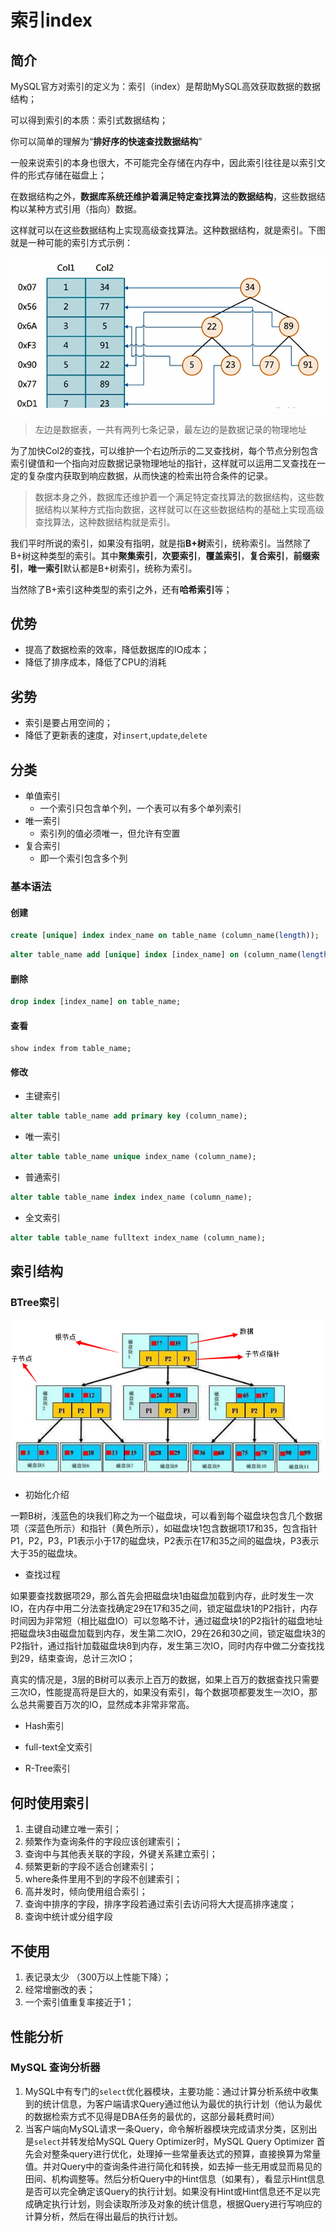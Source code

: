 # 索引index

## 简介

MySQL官方对索引的定义为：索引（index）是帮助MySQL高效获取数据的数据结构；

可以得到索引的本质：索引式数据结构；

你可以简单的理解为“**排好序的快速查找数据结构**”

一般来说索引的本身也很大，不可能完全存储在内存中，因此索引往往是以索引文件的形式存储在磁盘上；

在数据结构之外，**数据库系统还维护着满足特定查找算法的数据结构**，这些数据结构以某种方式引用（指向）数据。

这样就可以在这些数据结构上实现高级查找算法。这种数据结构，就是索引。下图就是一种可能的索引方式示例：

![1580115439560](assets/1580115439560.png)

> 左边是数据表，一共有两列七条记录，最左边的是数据记录的物理地址

为了加快Col2的查找，可以维护一个右边所示的二叉查找树，每个节点分别包含索引键值和一个指向对应数据记录物理地址的指针，这样就可以运用二叉查找在一定的复杂度内获取到响应数据，从而快速的检索出符合条件的记录。

> 数据本身之外，数据库还维护着一个满足特定查找算法的数据结构，这些数据结构以某种方式指向数据，这样就可以在这些数据结构的基础上实现高级查找算法，这种数据结构就是索引。

我们平时所说的索引，如果没有指明，就是指**B+树**索引，统称索引。当然除了B+树这种类型的索引。其中**聚集索引**，**次要索引**，**覆盖索引**，**复合索引**，**前缀索引**，**唯一索引**默认都是B+树索引，统称为索引。

当然除了B+索引这种类型的索引之外，还有**哈希索引**等；

## 优势

- 提高了数据检索的效率，降低数据库的IO成本；
- 降低了排序成本，降低了CPU的消耗

## 劣势

- 索引是要占用空间的；
- 降低了更新表的速度，对`insert`,`update`,`delete`

## 分类

- 单值索引
  - 一个索引只包含单个列，一个表可以有多个单列索引
- 唯一索引
  - 索引列的值必须唯一，但允许有空置
- 复合索引
  - 即一个索引包含多个列

### 基本语法

#### 创建

```sql
create [unique] index index_name on table_name (column_name(length));
```

```sql
alter table_name add [unique] index [index_name] on (column_name(length));
```

> 

#### 删除

```sql
drop index [index_name] on table_name;
```



#### 查看

```sq
show index from table_name;
```



#### 修改

- 主键索引

```sql
alter table table_name add primary key (column_name);
```

- 唯一索引

```sql
alter table table_name unique index_name (column_name);
```

- 普通索引

```sql
alter table table_name index index_name (column_name);
```

- 全文索引

```sql
alter table table_name fulltext index_name (column_name);
```



## 索引结构

### BTree索引

![img](assets/151853256569570.png)

- 初始化介绍

一颗B树，浅蓝色的块我们称之为一个磁盘块，可以看到每个磁盘块包含几个数据项（深蓝色所示）和指针（黄色所示），如磁盘块1包含数据项17和35，包含指针P1，P2，P3，P1表示小于17的磁盘块，P2表示在17和35之间的磁盘块，P3表示大于35的磁盘块。

- 查找过程

如果要查找数据项29，那么首先会把磁盘块1由磁盘加载到内存，此时发生一次IO，在内存中用二分法查找确定29在17和35之间，锁定磁盘块1的P2指针，内存时间因为非常短（相比磁盘IO）可以忽略不计，通过磁盘块1的P2指针的磁盘地址把磁盘块3由磁盘加载到内存，发生第二次IO，29在26和30之间，锁定磁盘块3的P2指针，通过指针加载磁盘块8到内存，发生第三次IO，同时内存中做二分查找找到29，结束查询，总计三次IO；

真实的情况是，3层的B树可以表示上百万的数据，如果上百万的数据查找只需要三次IO，性能提高将是巨大的，如果没有索引，每个数据项都要发生一次IO，那么总共需要百万次的IO，显然成本非常非常高。

- Hash索引



- full-text全文索引



- R-Tree索引

## 何时使用索引

1. 主键自动建立唯一索引；
2. 频繁作为查询条件的字段应该创建索引；
3. 查询中与其他表关联的字段，外键关系建立索引；
4. 频繁更新的字段不适合创建索引；
5. where条件里用不到的字段不创建索引；
6. 高并发时，倾向使用组合索引；
7. 查询中排序的字段，排序字段若通过索引去访问将大大提高排序速度；
8. 查询中统计或分组字段

## 不使用

1. 表记录太少 （300万以上性能下降）；
2. 经常增删改的表；
3. 一个索引值重复率接近于1；

## 性能分析

### MySQL 查询分析器

1. MySQL中有专门的`select`优化器模块，主要功能：通过计算分析系统中收集到的统计信息，为客户端请求Query通过他认为最优的执行计划（他认为最优的数据检索方式不见得是DBA任务的最优的，这部分最耗费时间）
2. 当客户端向MySQL请求一条Query，命令解析器模块完成请求分类，区别出是`select`并转发给MySQL Query Optimizer时，MySQL Query Optimizer 首先会对整条query进行优化，处理掉一些常量表达式的预算，直接换算为常量值。并对Query中的查询条件进行简化和转换，如去掉一些无用或显而易见的田间、机构调整等。然后分析Query中的Hint信息（如果有），看显示Hint信息是否可以完全确定该Query的执行计划。如果没有Hint或Hint信息还不足以完成确定执行计划，则会读取所涉及对象的统计信息，根据Query进行写响应的计算分析，然后在得出最后的执行计划。

### 